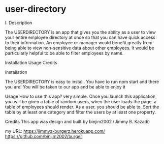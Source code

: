 # user-directory

I. Description

The USERDIRECTORY is an app that gives you the ability as a user to view your entire employee directory at once so that you can have quick access to their information.
An employee or manager would benefit greatly from being able to view non-sensitive data about other employees. It would be particularly helpful to be able to filter employees by name.

Installation
Usage
Credits

Installation

The USERDIRECTORY is easy to install.
You have to run npm start and there you are! You will be taken to our app and be able to enjoy it 

Usage
How to use this app? very simple. Once you launch this application, you wiil be given a table of random users, when the user loads the page, a table of employees should render. 
As a user, you should be able to, Sort the table by at least one category and filter the users by at least one property.


Credits
This app was design and built by binjim2002 (Jimmy B. Kazadi)

my URL: https://jimmyz-burgerz.herokuapp.com/
https://github.com/binjim2002/burger
